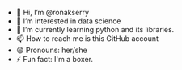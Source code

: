 - 👋 Hi, I’m @ronakserry
- 👀 I’m interested in data science 
- 🌱 I’m currently learning python and its libraries.
- 📫 How to reach me is this GitHub account 
- 😄 Pronouns: her/she
- ⚡ Fun fact: I'm a boxer.
